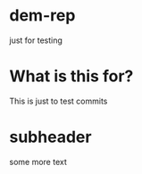 # dem-rep
just for testing

# What is this for?

This is just to test commits

# subheader

some more text

